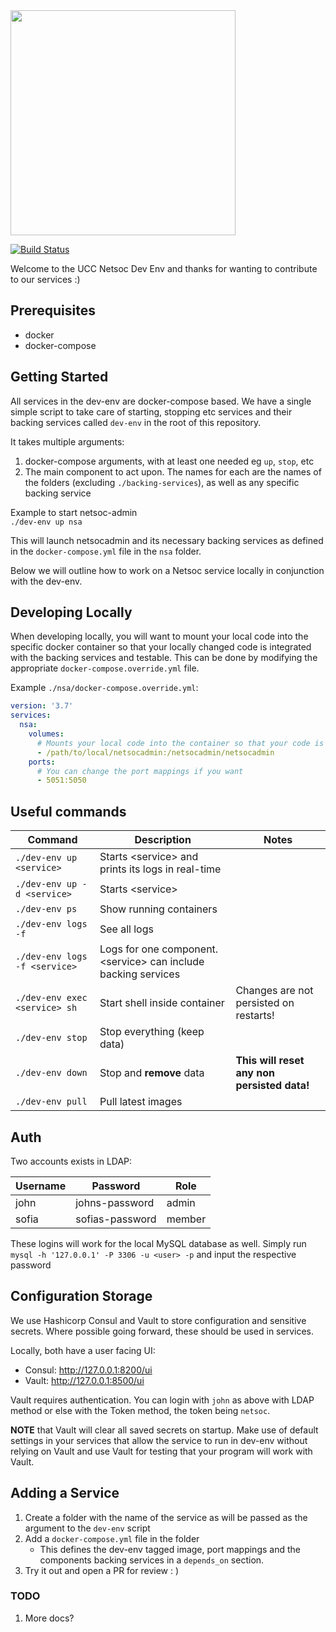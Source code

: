 <img src="https://github.com/UCCNetsoc/wiki/raw/master/assets/logo-service-dev-env.svg" width="360"/>


[![Build Status](https://ci.netsoc.dev/api/badges/UCCNetsoc/dev-env/status.svg)](https://ci.netsoc.dev/UCCNetsoc/dev-env)

Welcome to the UCC Netsoc Dev Env and thanks for wanting to contribute to our services :)


## Prerequisites

- docker
- docker-compose

## Getting Started

All services in the dev-env are docker-compose based.
We have a single simple script to take care of starting, stopping etc services and their backing services called `dev-env` in the root of this repository.  

It takes multiple arguments:  

1. docker-compose arguments, with at least one needed eg `up`, `stop`, etc
2. The main component to act upon. The names for each are the names of the folders (excluding `./backing-services`), as well as any specific backing service

Example to start netsoc-admin  
`./dev-env up nsa`  

This will launch netsocadmin and its necessary backing services as defined in the `docker-compose.yml` file in the `nsa` folder.

Below we will outline how to work on a Netsoc service locally in conjunction with the dev-env.

## Developing Locally

When developing locally, you will want to mount your local code into the specific docker container so that your locally changed code is integrated with the backing services and testable. This can be done by modifying the appropriate `docker-compose.override.yml` file.

Example `./nsa/docker-compose.override.yml`:

```yaml
version: '3.7'
services:
  nsa:
    volumes:
      # Mounts your local code into the container so that your code is run instead
      - /path/to/local/netsocadmin:/netsocadmin/netsocadmin
    ports:
      # You can change the port mappings if you want
      - 5051:5050

```

## Useful commands

| Command                       | Description                  | Notes |
| ------------------------------| ---------------------------- | ----- |
| `./dev-env up <service>`        | Starts \<service\> and prints its logs in real-time               | |
| `./dev-env up -d <service>`        | Starts \<service\>               | |
| `./dev-env ps`           | Show running containers      | |
| `./dev-env logs -f`      | See all logs                 | |
| `./dev-env logs -f <service>` | Logs for one component. \<service\> can include backing services        | |
| `./dev-env exec <service> sh` | Start shell inside container | Changes are not persisted on restarts! |
| `./dev-env stop`         | Stop everything (keep data)  | |
| `./dev-env down`         | Stop and **remove** data | **This will reset any non persisted data!** |
| `./dev-env pull`         | Pull latest images           | |

## Auth

Two accounts exists in LDAP:

| Username | Password | Role |
|----------|----------|------|
| john | johns-password | admin |
| sofia | sofias-password | member |

These logins will work for the local MySQL database as well.
Simply run `mysql -h '127.0.0.1' -P 3306 -u <user> -p` and input the respective password

## Configuration Storage

We use Hashicorp Consul and Vault to store configuration and sensitive secrets.
Where possible going forward, these should be used in services.

Locally, both have a user facing UI:

- Consul: http://127.0.0.1:8200/ui
- Vault: http://127.0.0.1:8500/ui

Vault requires authentication. You can login with `john` as above with LDAP method or else with the Token method, the token being `netsoc`. 

**NOTE** that Vault will clear all saved secrets on startup. Make use of default settings in your services that allow the service to run in dev-env without relying on Vault and use Vault for testing that your program will work with Vault.

## Adding a Service

1. Create a folder with the name of the service as will be passed as the argument to the `dev-env` script
2. Add a `docker-compose.yml` file in the folder
    - This defines the dev-env tagged image, port mappings and the components backing services in a `depends_on` section.
3. Try it out and open a PR for review : )

### TODO

1. More docs?
